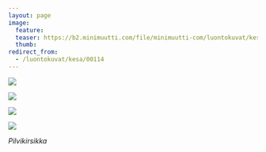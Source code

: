 ```yaml
---
layout: page
image:
  feature:
  teaser: https://b2.minimuutti.com/file/minimuutti-com/luontokuvat/kes%C3%A4/8/DS34049-245px.jpg
  thumb:
redirect_from:
  - /luontokuvat/kesa/00114
---
```


![](https://b2.minimuutti.com/file/minimuutti-com/luontokuvat/kes%C3%A4/8/DS34059-800px.jpg)

![](https://b2.minimuutti.com/file/minimuutti-com/luontokuvat/kes%C3%A4/8/DS34057-800px.jpg)

![](https://b2.minimuutti.com/file/minimuutti-com/luontokuvat/kes%C3%A4/8/DS34054-800px.jpg)

![](https://b2.minimuutti.com/file/minimuutti-com/luontokuvat/kes%C3%A4/8/DS34049-800px.jpg)

*Pilvikirsikka*
